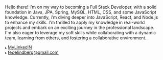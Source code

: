 Hello there! 
I'm on my way to becoming a Full Stack Developer, with a solid foundation in Java, JPA, Spring, MySQL, HTML, CSS, and some JavaScript knowledge. 
Currently, i'm diving deeper into JavaScript, React, and Node.js to enhance my skills. 
I'm thrilled to apply my knowledge in real-world projects and embark on an exciting journey in the professional landscape. 
I'm also eager to leverage my soft skills while collaborating with a dynamic team, learning from others, and fostering a collaborative environment.


˪ <a href="https://www.linkedin.com/in/federico-lindberg">MyLinkedIN</a> 
</br>
˪ fedelindberg@gmail.com
<!---
devFNL/devFNL is a ✨ special ✨ repository because its `README.md` (this file) appears on your GitHub profile.
You can click the Preview link to take a look at your changes.
--->
